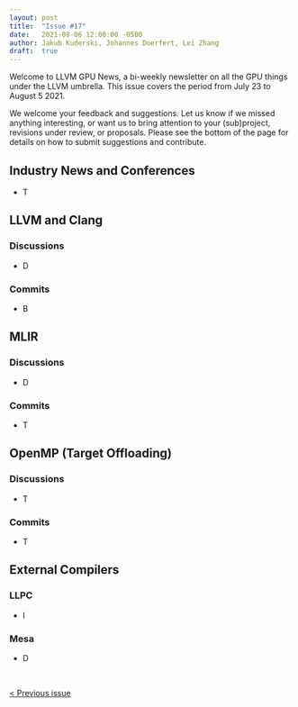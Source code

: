 ```yaml
---
layout: post
title:  "Issue #17"
date:   2021-08-06 12:00:00 -0500
author: Jakub Kuderski, Johannes Doerfert, Lei Zhang
draft:  true
---
```


Welcome to LLVM GPU News, a bi-weekly newsletter on all the GPU things under the LLVM umbrella.
This issue covers the period from July 23 to August 5 2021.

We welcome your feedback and suggestions. Let us know if we missed anything interesting, or want us to bring attention to your (sub)project, revisions under review, or proposals. Please see the bottom of the page for details on how to submit suggestions and contribute.


## Industry News and Conferences

*  T


##  LLVM and Clang

### Discussions

*  D

### Commits

*  B


## MLIR

### Discussions

*  D

### Commits

*  T


## OpenMP (Target Offloading)

### Discussions

*  T

### Commits

*  T


## External Compilers

### LLPC

*  I

### Mesa

*  D

<br/>
<p style="text-align:left;">
    <a href="{% post_url 2021-07-23-issue-16 %}"> < Previous issue</a>
    <span style="float:right;">
        <!--<a href="{% post_url 2021-08-06-issue-17 %}"> Next issue > </a>-->
    </span>
</p>
